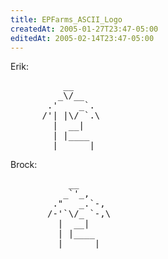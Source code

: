 ```yaml
---
title: EPFarms_ASCII_Logo
createdAt: 2005-01-27T23:47-05:00
editedAt: 2005-02-14T23:47-05:00
---
```


Erik:
<pre>
          __                                                                                        
         _\/__                                                                                      
       .'    _`.                                                                                    
      /'| |\/ `.\                                                                                   
        |  __|                                                                                      
        | |____                                                                                     
        |______|                                                                                    
</pre>                   
Brock:
<pre>
           __                                                                                       
          _`'_,                                                                                     
        ."   _.`-,                                                                                  
       /-'`\/_ `-,\                                                                                 
         |  __|                                                                                     
         | |____                                                                                    
         |______|                                                                                   
</pre>

